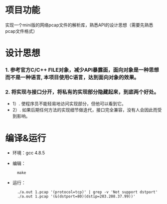 # 项目功能
实现一个mini版的网络pcap文件的解析库，熟悉API的设计思想（需要先熟悉pcap文件格式）

# 设计思想

### 1. 参考官方C/C++ FILE对象，减少API暴露面，面向对象是一种思想而不是一种语言, 本项目使用C语言，达到面向对象的效果。

### 2. 将实现与接口分开，将私有的实现部分隐藏起来，到底两个好处。
- 1）. 使程序员不能轻易地访问实现部分，但他可以看到它。
- 2）. 如果后期任何方法的实现细节做迭代，接口完全兼容，没有人会因此而受到影响。

# 编译&运行

- 环境：gcc 4.8.5

- 编辑：
  ```
    make
  ```  
- 运行：
  ```
    ./a.out 1.pcap '(protocol=tcp)' | grep -v 'Not support dstport'
    ./a.out 1.pcap '(&(dstport=80)(dstip=203.208.37.99))'
 ```
